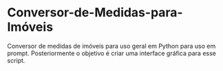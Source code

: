 # Conversor-de-Medidas-para-Imóveis
Conversor de medidas de imóveis para uso geral em Python para uso em prompt. Posteriormente o objetivo é criar uma interface gráfica para esse script.
